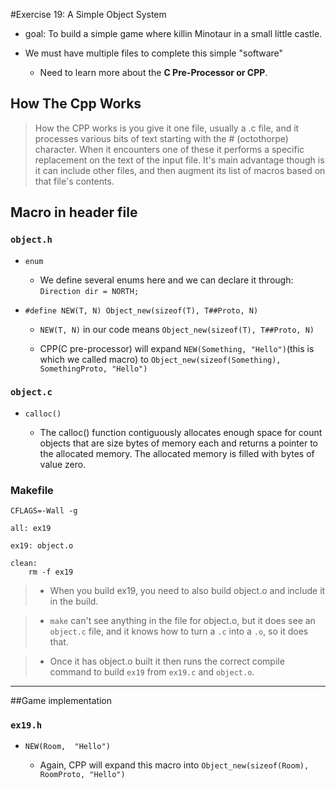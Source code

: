 #Exercise 19: A Simple Object System

- goal: To build a simple game where killin Minotaur in a small little castle.

- We must have multiple files to complete this simple "software"

    - Need to learn more about the __C Pre-Processor or CPP__.

## How The Cpp Works

> How the CPP works is you give it one file, usually a .c file, and it processes various bits of text starting with the # (octothorpe) character. When it encounters one of these it performs a specific replacement on the text of the input file. It's main advantage though is it can include other files, and then augment its list of macros based on that file's contents.

## Macro in header file

### `object.h`

- `enum`

    - We define several enums here and we can declare it through: `Direction dir = NORTH;` 

- `#define NEW(T, N) Object_new(sizeof(T), T##Proto, N)`
    
    - `NEW(T, N)` in our code means `Object_new(sizeof(T), T##Proto, N)`

    - CPP(C pre-processor) will expand `NEW(Something, "Hello")`(this is which we called macro) to  `Object_new(sizeof(Something), SomethingProto, "Hello")`

### `object.c`

- `calloc()`

    -  The calloc() function contiguously allocates enough space for count objects that are size bytes of memory each and returns a pointer to the allocated memory.  The allocated memory is filled with bytes of value zero.


### Makefile

```
CFLAGS=-Wall -g

all: ex19

ex19: object.o

clean:
    rm -f ex19
```

> - When you build ex19, you need to also build object.o and include it in the build.

> - `make` can't see anything in the file for object.o, but it does see an `object.c` file, and it knows how to turn a `.c` into a `.o`, so it does that.

> - Once it has object.o built it then runs the correct compile command to build `ex19` from `ex19.c` and `object.o`.

----

##Game implementation

### `ex19.h`

- `NEW(Room,  "Hello")` 

    - Again, CPP will expand this macro into `Object_new(sizeof(Room), RoomProto, "Hello")`

